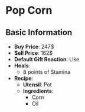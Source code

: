 # Pop Corn

## Basic Information

- **Buy Price**: 247$
- **Sell Price**: 162$
- **Default Gift Reaction**: Like
- **Heals**:
  - 8 points of Stamina
- **Recipe**:
  - **Utensil**: Pot
  - **Ingredients**:
    - Corn
    - Oil